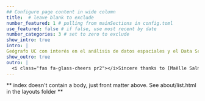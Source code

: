 ```yaml
---
## Configure page content in wide column
title:  # leave blank to exclude
number_featured: 1 # pulling from mainSections in config.toml
use_featured: false # if false, use most recent by date
number_categories: 3 # set to zero to exclude
show_intro: true
intro: |
Geógrafo UC con interés en el análisis de datos espaciales y el Data Science. Experiencia en herramientas como ArcGIS Pro, ArcGIS Online, R y Office. Principales habilidades relacionadas con el trabajo en gabinete, además del constante estudio de nuevas tecnologías aplicables al espacio.
show_outro: true
outro: |
  <i class="fas fa-glass-cheers pr2"></i>Sincere thanks to [Maëlle Salmon](https://masalmon.eu/) for her help naming this Hugo theme!
---
```


** index doesn't contain a body, just front matter above.
See about/list.html in the layouts folder **